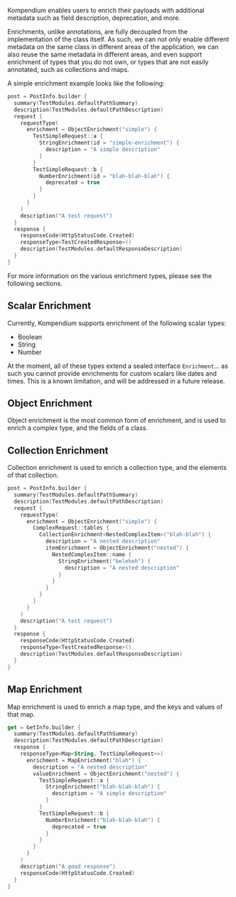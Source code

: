 Kompendium enables users to enrich their payloads with additional metadata
such as field description, deprecation, and more.

Enrichments, unlike annotations, are fully decoupled from the implementation of the class
itself. As such, we can not only enable different metadata on the same class in different
areas of the application, we can also reuse the same metadata in different areas, and even
support enrichment of types that you do not own, or types that are not easily annotated,
such as collections and maps.

A simple enrichment example looks like the following:

```kotlin
post = PostInfo.builder {
  summary(TestModules.defaultPathSummary)
  description(TestModules.defaultPathDescription)
  request {
    requestType(
      enrichment = ObjectEnrichment("simple") {
        TestSimpleRequest::a {
          StringEnrichment(id = "simple-enrichment") {
            description = "A simple description"
          }
        }
        TestSimpleRequest::b {
          NumberEnrichment(id = "blah-blah-blah") {
            deprecated = true
          }
        }
      }
    )
    description("A test request")
  }
  response {
    responseCode(HttpStatusCode.Created)
    responseType<TestCreatedResponse>()
    description(TestModules.defaultResponseDescription)
  }
}
```

For more information on the various enrichment types, please see the following sections.

## Scalar Enrichment

Currently, Kompendium supports enrichment of the following scalar types:

- Boolean
- String
- Number

At the moment, all of these types extend a sealed interface `Enrichment`... as such you cannot provide
enrichments for custom scalars like dates and times. This is a known limitation, and will be addressed
in a future release.

## Object Enrichment

Object enrichment is the most common form of enrichment, and is used to enrich a complex type, and
the fields of a class.

## Collection Enrichment

Collection enrichment is used to enrich a collection type, and the elements of that collection.

```kotlin
post = PostInfo.builder {
  summary(TestModules.defaultPathSummary)
  description(TestModules.defaultPathDescription)
  request {
    requestType(
      enrichment = ObjectEnrichment("simple") {
        ComplexRequest::tables {
          CollectionEnrichment<NestedComplexItem>("blah-blah") {
            description = "A nested description"
            itemEnrichment = ObjectEnrichment("nested") {
              NestedComplexItem::name {
                StringEnrichment("beleheh") {
                  description = "A nested description"
                }
              }
            }
          }
        }
      }
    )
    description("A test request")
  }
  response {
    responseCode(HttpStatusCode.Created)
    responseType<TestCreatedResponse>()
    description(TestModules.defaultResponseDescription)
  }
}
```

## Map Enrichment

Map enrichment is used to enrich a map type, and the keys and values of that map.

```kotlin
get = GetInfo.builder {
  summary(TestModules.defaultPathSummary)
  description(TestModules.defaultPathDescription)
  response {
    responseType<Map<String, TestSimpleRequest>>(
      enrichment = MapEnrichment("blah") {
        description = "A nested description"
        valueEnrichment = ObjectEnrichment("nested") {
          TestSimpleRequest::a {
            StringEnrichment("blah-blah-blah") {
              description = "A simple description"
            }
          }
          TestSimpleRequest::b {
            NumberEnrichment("blah-blah-blah") {
              deprecated = true
            }
          }
        }
      }
    )
    description("A good response")
    responseCode(HttpStatusCode.Created)
  }
}
```
